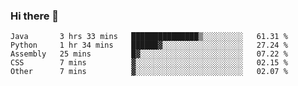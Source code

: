 ### Hi there 👋

<!--START_SECTION:waka-->

```text
Java       3 hrs 33 mins   ███████████████▒░░░░░░░░░   61.31 %
Python     1 hr 34 mins    ██████▓░░░░░░░░░░░░░░░░░░   27.24 %
Assembly   25 mins         █▓░░░░░░░░░░░░░░░░░░░░░░░   07.22 %
CSS        7 mins          ▓░░░░░░░░░░░░░░░░░░░░░░░░   02.15 %
Other      7 mins          ▓░░░░░░░░░░░░░░░░░░░░░░░░   02.07 %
```

<!--END_SECTION:waka-->


<!--
**AnkelMauCastillo/AnkelMauCastillo** is a ✨ _special_ ✨ repository because its `README.md` (this file) appears on your GitHub profile.

Here are some ideas to get you started:

- 🔭 I’m currently working on ...
- 🌱 I’m currently learning ...
- 👯 I’m looking to collaborate on ...
- 🤔 I’m looking for help with ...
- 💬 Ask me about ...
- 📫 How to reach me: ...
- 😄 Pronouns: ...
- ⚡ Fun fact: ...
-->
